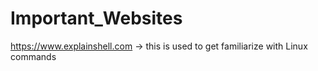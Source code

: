 # Important_Websites

https://www.explainshell.com  -> this is used to get familiarize with Linux commands

